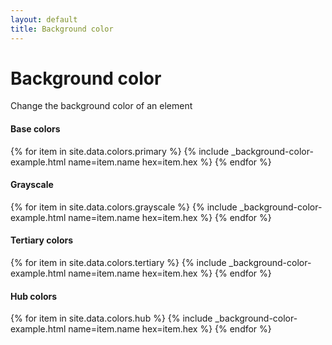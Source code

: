 ```yaml
---
layout: default
title: Background color
---
```


# Background color

<div class="va-introtext">
Change the background color of an element
</div>

<div class="site-c-showcase">
  <h4>Base colors</h4>
  <div class="vads-l-row vads-u-flex-direction--column">
    {% for item in site.data.colors.primary %}
      {% include _background-color-example.html
        name=item.name
        hex=item.hex
      %}
    {% endfor %}
  </div>

  <h4>Grayscale</h4>
  <div class="vads-l-row vads-u-flex-direction--column">
    {% for item in site.data.colors.grayscale %}
      {% include _background-color-example.html
        name=item.name
        hex=item.hex
      %}
    {% endfor %}
  </div>

  <h4>Tertiary colors</h4>
  <div class="vads-l-row vads-u-flex-direction--column">
    {% for item in site.data.colors.tertiary %}
      {% include _background-color-example.html
        name=item.name
        hex=item.hex
      %}
    {% endfor %}
  </div>

  <h4>Hub colors</h4>
  <div class="vads-l-row vads-u-flex-direction--column">
    {% for item in site.data.colors.hub %}
      {% include _background-color-example.html
        name=item.name
        hex=item.hex
      %}
    {% endfor %}
  </div>
</div>
